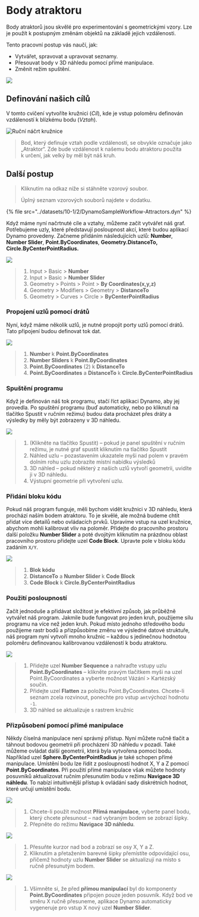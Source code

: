 # Body atraktoru

Body atraktorů jsou skvělé pro experimentování s geometrickými vzory. Lze je použít k postupným změnám objektů na základě jejich vzdálenosti.

Tento pracovní postup vás naučí, jak:

* Vytvářet, spravovat a upravovat seznamy.
* Přesouvat body v 3D náhledu pomocí přímé manipulace.
* Změnit režim spuštění.

![](../images/10-1/2/attractor1.gif)

## Definování našich cílů

V tomto cvičení vytvoříte kružnici (_Cíl_), kde je vstup poloměru definován vzdáleností k blízkému bodu (_Vztah_).

![Ruční náčrt kružnice](../images/10-1/2/00-Hand-Sketch-of-Circle.png)

> Bod, který definuje vztah podle vzdálenosti, se obvykle označuje jako „Atraktor“. Zde bude vzdálenost k našemu bodu atraktoru použita k určení, jak velký by měl být náš kruh.

## Další postup

> Kliknutím na odkaz níže si stáhněte vzorový soubor.
>
> Úplný seznam vzorových souborů najdete v dodatku.

{% file src="../datasets/10-1/2/DynamoSampleWorkflow-Attractors.dyn" %}

Když máme nyní načrtnuté cíle a vztahy, můžeme začít vytvářet náš graf. Potřebujeme uzly, které představují posloupnost akcí, které budou aplikací Dynamo provedeny. Začneme přidáním následujících uzlů: **Number**, **Number Slider**, **Point.ByCoordinates**, **Geometry.DistanceTo, Circle.ByCenterPointRadius.**

![](<../images/10-1/2/attractor (2).png>)

> 1. Input > Basic > **Number**
> 2. Input > Basic > **Number Slider**
> 3. Geometry > Points > Point > **By Coordinates(x,y,z)**
> 4. Geometry > Modifiers > Geometry > **DistanceTo**
> 5. Geometry > Curves > Circle > **ByCenterPointRadius**

### Propojení uzlů pomocí drátů

Nyní, když máme několik uzlů, je nutné propojit porty uzlů pomocí drátů. Tato připojení budou definovat tok dat.

![](<../images/10-1/2/attractor (3).png>)

> 1. **Number** k **Point.ByCoordinates**
> 2. **Number Sliders** k **Point.ByCoordinates**
> 3. **Point.ByCoordinates** (2) k **DistanceTo**
> 4. **Point.ByCoordinates** a **DistanceTo** k **Circle.ByCenterPointRadius**

### Spuštění programu

Když je definován náš tok programu, stačí říct aplikaci Dynamo, aby jej provedla. Po spuštění programu (buď automaticky, nebo po kliknutí na tlačítko Spustit v ručním režimu) budou data procházet přes dráty a výsledky by měly být zobrazeny v 3D náhledu.

![](<../images/10-1/2/attractor (4).png>)

> 1. (Klikněte na tlačítko Spustit) – pokud je panel spuštění v ručním režimu, je nutné graf spustit kliknutím na tlačítko Spustit
> 2. Náhled uzlu – pozastavením ukazatele myši nad polem v pravém dolním rohu uzlu zobrazíte místní nabídku výsledků
> 3. 3D náhled – pokud některý z našich uzlů vytvoří geometrii, uvidíte ji v 3D náhledu.
> 4. Výstupní geometrie při vytvoření uzlu.

### Přidání **bloku kódu**

Pokud náš program funguje, měli bychom vidět kružnici v 3D náhledu, která prochází naším bodem atraktoru. To je skvělé, ale možná budeme chtít přidat více detailů nebo ovládacích prvků. Upravíme vstup na uzel kružnice, abychom mohli kalibrovat vliv na poloměr. Přidejte do pracovního prostoru další položku **Number Slider** a poté dvojitým kliknutím na prázdnou oblast pracovního prostoru přidejte uzel **Code Block**. Upravte pole v bloku kódu zadáním `X/Y`.

![](<../images/10-1/2/attractor (5).png>)

> 1. **Blok kódu**
> 2. **DistanceTo** a **Number Slider** k **Code Block**
> 3. **Code Block** k **Circle.ByCenterPointRadius**

### Použití posloupností

Začít jednoduše a přidávat složitost je efektivní způsob, jak průběžně vytvářet náš program. Jakmile bude fungovat pro jeden kruh, použijeme sílu programu na více než jeden kruh. Pokud místo jednoho středového bodu použijeme rastr bodů a přizpůsobíme změnu ve výsledné datové struktuře, náš program nyní vytvoří mnoho kružnic – každou s jedinečnou hodnotou poloměru definovanou kalibrovanou vzdáleností k bodu atraktoru.

![](<../images/10-1/2/attractor (6).png>)

> 1. Přidejte uzel **Number Sequence** a nahraďte vstupy uzlu **Point.ByCoordinates** – klikněte pravým tlačítkem myši na uzel Point.ByCoordinates a vyberte možnost Vázání > Kartézský součin.
> 2. Přidejte uzel **Flatten** za položku Point.ByCoordinates. Chcete-li seznam zcela rozvinout, ponechte pro vstup `amt`výchozí hodnotu `-1`.
> 3. 3D náhled se aktualizuje s rastrem kružnic

### Přizpůsobení pomocí přímé manipulace

Někdy číselná manipulace není správný přístup. Nyní můžete ručně tlačit a táhnout bodovou geometrii při procházení 3D náhledu v pozadí. Také můžeme ovládat další geometrii, která byla vytvořena pomocí bodu. Například uzel **Sphere.ByCenterPointRadius** je také schopen přímé manipulace. Umístění bodu lze řídit z posloupností hodnot X, Y a Z pomocí **Point.ByCoordinates**. Při použití přímé manipulace však můžete hodnoty posuvníků aktualizovat ručním přesunutím bodu v režimu **Navigace 3D náhledu**. To nabízí intuitivnější přístup k ovládání sady diskrétních hodnot, které určují umístění bodu.

![](<../images/10-1/2/attractor (7).png>)

> 1. Chcete-li použít možnost **Přímá manipulace**, vyberte panel bodu, který chcete přesunout – nad vybraným bodem se zobrazí šipky.
> 2. Přepněte do režimu **Navigace 3D náhledu**.

![](../images/10-1/2/attractor\(8\).png)

> 1. Přesuňte kurzor nad bod a zobrazí se osy X, Y a Z.
> 2. Kliknutím a přetažením barevné šipky přemístíte odpovídající osu, přičemž hodnoty uzlu **Number Slider** se aktualizují na místo s ručně přesunutým bodem.

![](<../images/10-1/2/attractor (1).png>)

> 1. Všimněte si, že před **přímou manipulací** byl do komponenty **Point.ByCoordinates** připojen pouze jeden posuvník. Když bod ve směru X ručně přesuneme, aplikace Dynamo automaticky vygeneruje pro vstup X nový uzel **Number Slider**.

